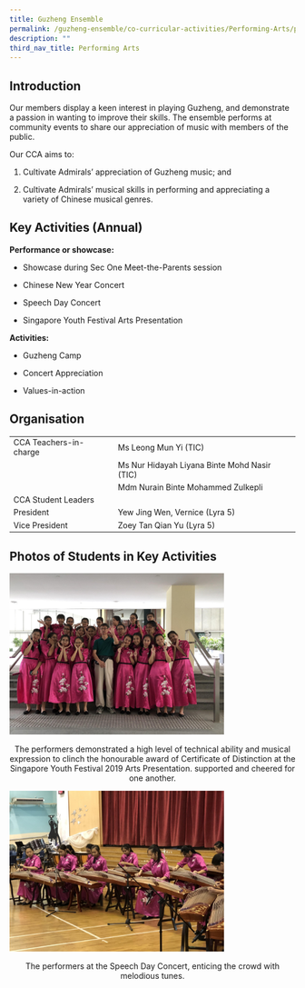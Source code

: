 ```yaml
---
title: Guzheng Ensemble
permalink: /guzheng-ensemble/co-curricular-activities/Performing-Arts/permalink
description: ""
third_nav_title: Performing Arts
---
```

Introduction
------------

Our members display a keen interest in playing Guzheng, and demonstrate a passion in wanting to improve their skills. The ensemble performs at community events to share our appreciation of music with members of the public.  

Our CCA aims to:

1. Cultivate Admirals’ appreciation of Guzheng music; and

2. Cultivate Admirals’ musical skills in performing and appreciating a variety of Chinese musical genres.

Key Activities (Annual)
-----------------------

**Performance or showcase:**

* Showcase during Sec One Meet-the-Parents session

* Chinese New Year Concert

* Speech Day Concert

* Singapore Youth Festival Arts Presentation 

**Activities:**

* Guzheng Camp 

* Concert Appreciation

* Values-in-action

Organisation
------------

|  |  |
|---|---|
| CCA Teachers-in-charge | Ms Leong Mun Yi (TIC) |
|   | Ms Nur Hidayah Liyana Binte Mohd Nasir (TIC) |
|   | Mdm Nurain Binte Mohammed Zulkepli |
| CCA Student Leaders |   |
| President | Yew Jing Wen, Vernice (Lyra 5) |
| Vice President | Zoey Tan Qian Yu (Lyra 5) |

Photos of Students in Key Activities
------------------------------------

<img src="/images/gz1.jpg"
		 style="width:75%">

<p style="text-align: center;">The performers demonstrated a high level of technical ability and musical expression to clinch the honourable award of Certificate of Distinction at the Singapore Youth Festival 2019 Arts Presentation. supported and cheered for one another.</p>

<img src="/images/gz2.jpg"
		 style="width:75%">

<p style="text-align: center;">The performers at the Speech Day Concert, enticing the crowd with melodious tunes.</p>







